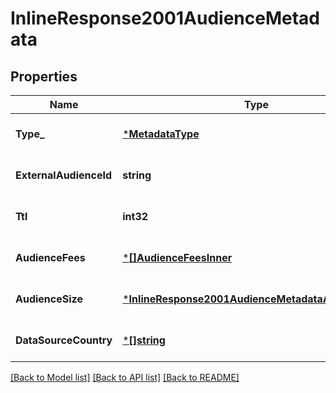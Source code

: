 # InlineResponse2001AudienceMetadata

## Properties
Name | Type | Description | Notes
------------ | ------------- | ------------- | -------------
**Type_** | [***MetadataType**](metadataType.md) |  | [optional] [default to null]
**ExternalAudienceId** | **string** |  | [optional] [default to null]
**Ttl** | **int32** |  | [optional] [default to null]
**AudienceFees** | [***[]AudienceFeesInner**](array.md) |  | [optional] [default to null]
**AudienceSize** | [***InlineResponse2001AudienceMetadataAudienceSize**](inline_response_200_1_audience_metadata_audienceSize.md) |  | [optional] [default to null]
**DataSourceCountry** | [***[]string**](array.md) |  | [optional] [default to null]

[[Back to Model list]](../README.md#documentation-for-models) [[Back to API list]](../README.md#documentation-for-api-endpoints) [[Back to README]](../README.md)

